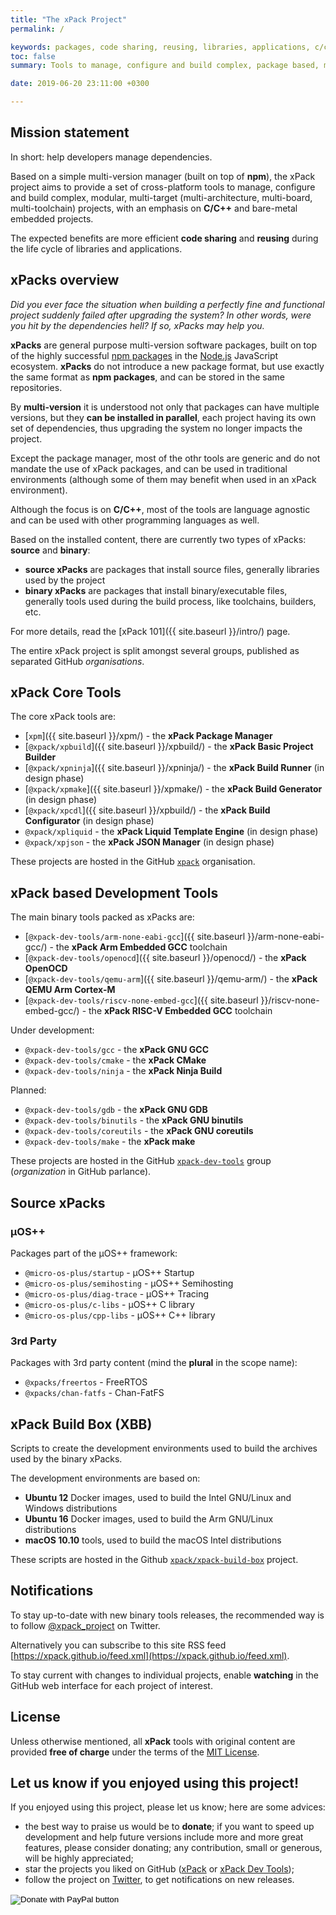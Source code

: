 ```yaml
---
title: "The xPack Project"
permalink: /

keywords: packages, code sharing, reusing, libraries, applications, c/c++, embedded
toc: false
summary: Tools to manage, configure and build complex, package based, multi-target projects.

date: 2019-06-20 23:11:00 +0300

---
```


## Mission statement

In short: help developers manage dependencies.

Based on a simple multi-version manager (built on top of **npm**),
the xPack project aims to provide a set of cross-platform tools
to manage, configure and build complex,
modular, multi-target (multi-architecture, multi-board, multi-toolchain)
projects, with an emphasis on **C/C++** and
bare-metal embedded projects.

The expected benefits are more efficient **code sharing** and
**reusing** during the life cycle of libraries and applications.

## xPacks overview

_Did you ever face the situation when building a perfectly fine and
functional project suddenly failed after
upgrading the system? In other words, were you hit by the dependencies
hell? If so, xPacks may help you._

**xPacks** are general purpose multi-version software packages,
built on top of the highly successful
[npm packages](https://docs.npmjs.com/getting-started/what-is-npm)
in the [Node.js](https://nodejs.org/en/) JavaScript ecosystem.
**xPacks** do not introduce a new package format, but use
exactly the same format as **npm packages**, and can be
stored in the same repositories.

By **multi-version** it is understood not only that packages can have
multiple versions, but they **can be installed in parallel**, each
project having its own set of dependencies, thus upgrading the system
no longer impacts the project.

Except the package manager, most of the othr tools are generic and do not
mandate the use of xPack packages, and can be used in traditional
environments (although some of them may benefit when used in an xPack
environment).

Although the focus is on **C/C++**, most of the tools are language agnostic
and can be used with other programming languages as well.

Based on the installed content, there are currently two
types of xPacks: **source** and **binary**:

- **source xPacks** are packages that install source files,
generally libraries used by the project
- **binary xPacks** are packages that install binary/executable files,
generally tools used during the build process, like toolchains,
builders, etc.

For more details, read the [xPack 101]({{ site.baseurl }}/intro/) page.

The entire xPack project is split amongst several groups,
published as separated GitHub _organisations_.

## xPack Core Tools

The core xPack tools are:

- [`xpm`]({{ site.baseurl }}/xpm/) - the **xPack Package Manager**
- [`@xpack/xpbuild`]({{ site.baseurl }}/xpbuild/) - the **xPack Basic Project Builder**
- [`@xpack/xpninja`]({{ site.baseurl }}/xpninja/) - the **xPack Build Runner** (in design phase)
- [`@xpack/xpmake`]({{ site.baseurl }}/xpmake/) - the **xPack Build Generator** (in design phase)
- [`@xpack/xpcdl`]({{ site.baseurl }}/xpbuild/) - the **xPack Build Configurator** (in design phase)
- `@xpack/xpliquid` - the **xPack Liquid Template Engine** (in design phase)
- `@xpack/xpjson` - the **xPack JSON Manager** (in design phase)

These projects are hosted in the GitHub
[`xpack`](https://github.com/xpack) organisation.

## xPack based Development Tools

The main binary tools packed as xPacks are:

- [`@xpack-dev-tools/arm-none-eabi-gcc`]({{ site.baseurl }}/arm-none-eabi-gcc/) - the **xPack Arm Embedded GCC** toolchain
- [`@xpack-dev-tools/openocd`]({{ site.baseurl }}/openocd/) - the **xPack OpenOCD**
- [`@xpack-dev-tools/qemu-arm`]({{ site.baseurl }}/qemu-arm/) - the **xPack QEMU Arm Cortex-M**
- [`@xpack-dev-tools/riscv-none-embed-gcc`]({{ site.baseurl }}/riscv-none-embed-gcc/) - the **xPack RISC-V Embedded GCC** toolchain

Under development:

- `@xpack-dev-tools/gcc` - the **xPack GNU GCC**
- `@xpack-dev-tools/cmake` - the **xPack CMake**
- `@xpack-dev-tools/ninja` - the **xPack Ninja Build**

Planned:

- `@xpack-dev-tools/gdb` - the **xPack GNU GDB**
- `@xpack-dev-tools/binutils` - the **xPack GNU binutils**
- `@xpack-dev-tools/coreutils` - the **xPack GNU coreutils**
- `@xpack-dev-tools/make` - the **xPack make**

These projects are hosted in the GitHub
[`xpack-dev-tools`](https://github.com/xpack-dev-tools) group
(_organization_ in GitHub parlance).

## Source xPacks

### µOS++

Packages part of the µOS++ framework:

- `@micro-os-plus/startup` - µOS++ Startup
- `@micro-os-plus/semihosting` - µOS++ Semihosting
- `@micro-os-plus/diag-trace` - µOS++ Tracing
- `@micro-os-plus/c-libs` - µOS++ C library
- `@micro-os-plus/cpp-libs` - µOS++ C++ library

### 3rd Party

Packages with 3rd party content (mind the **plural** in the scope name):

- `@xpacks/freertos` - FreeRTOS
- `@xpacks/chan-fatfs` - Chan-FatFS

## xPack Build Box (XBB)

Scripts to create the development environments used to build the
archives used by the binary xPacks.

The development environments are based on:

- **Ubuntu 12** Docker images, used to build the Intel GNU/Linux and Windows
  distributions
- **Ubuntu 16** Docker images, used to build the Arm GNU/Linux
  distributions
- **macOS 10.10** tools, used to build the macOS Intel distributions

These scripts are hosted in the Github
[`xpack/xpack-build-box`](https://github.com/xpack/xpack-build-box) project.

## Notifications

To stay up-to-date with new binary tools releases, the recommended way is
to follow [@xpack_project](https://twitter.com/xpack_project) on Twitter.

Alternatively you can subscribe to this site RSS feed
[https://xpack.github.io/feed.xml](https://xpack.github.io/feed.xml).

To stay current with changes to individual projects, enable **watching**
in the GitHub web interface for each project of interest.

## License

Unless otherwise mentioned, all **xPack** tools with original content
are provided **free of charge** under the terms of the
[MIT License](https://opensource.org/licenses/MIT).

## Let us know if you enjoyed using this project!

If you enjoyed using this project, please let us know; here are some advices:

- the best way to praise us would be to **donate**; if you want to speed
up development and help future versions include more and more great
features, please consider donating; any contribution, small or
generous, will be highly appreciated;
- star the projects you liked on GitHub ([xPack](https://github.com/xpack)
or [xPack Dev Tools](https://github.com/xpack-dev-tools/));
- follow the project on [Twitter](https://twitter.com/xpack_project),
to get notifications on new releases.

<form action="https://www.paypal.com/cgi-bin/webscr" method="post" target="_top">
<input type="hidden" name="cmd" value="_s-xclick" />
<input type="hidden" name="hosted_button_id" value="NXKFN7DJH8DJ6" />
<input type="image" src="https://www.paypalobjects.com/en_US/i/btn/btn_donateCC_LG.gif" border="0" name="submit" title="PayPal - The safer, easier way to pay online!" alt="Donate with PayPal button" />
<img alt="." border="0" src="https://www.paypal.com/en_US/i/scr/pixel.gif" width="1" height="1" />
</form>


